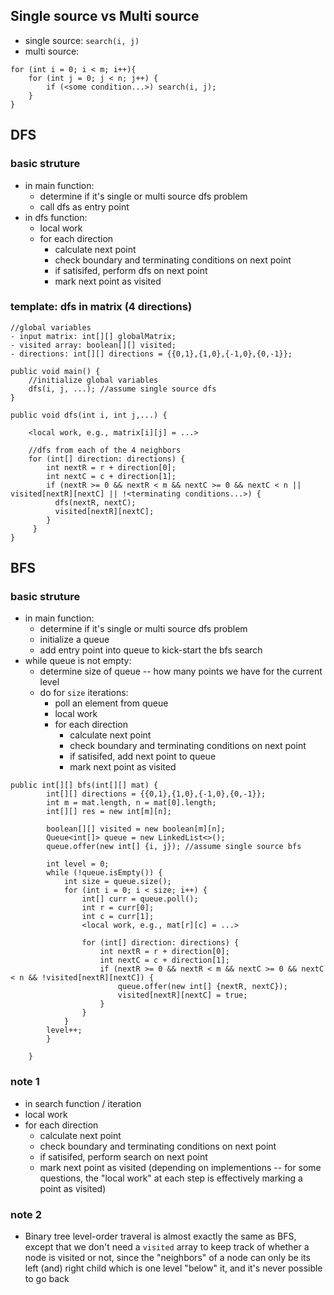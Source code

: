 ## Single source vs Multi source

- single source: ```search(i, j)```
- multi source: 
```
for (int i = 0; i < m; i++){
    for (int j = 0; j < n; j++) {
        if (<some condition...>) search(i, j);
    }
}
```

## DFS

### basic struture
- in main function:
  - determine if it's single or multi source dfs problem
  - call dfs as entry point
- in dfs function:
  - local work
  - for each direction
    - calculate next point
    - check boundary and terminating conditions on next point
    - if satisifed, perform dfs on next point
    - mark next point as visited

### template: dfs in matrix (4 directions)

```
//global variables
- input matrix: int[][] globalMatrix;
- visited array: boolean[][] visited;
- directions: int[][] directions = {{0,1},{1,0},{-1,0},{0,-1}};

public void main() {
    //initialize global variables
    dfs(i, j, ...); //assume single source dfs
}

public void dfs(int i, int j,...) {
    
    <local work, e.g., matrix[i][j] = ...>
    
    //dfs from each of the 4 neighbors
    for (int[] direction: directions) {
        int nextR = r + direction[0];
        int nextC = c + direction[1];
        if (nextR >= 0 && nextR < m && nextC >= 0 && nextC < n || visited[nextR][nextC] || !<terminating conditions...>) {
          dfs(nextR, nextC);
          visited[nextR][nextC];
        }
     }
}
```

## BFS 

### basic struture
- in main function:
  - determine if it's single or multi source dfs problem
  - initialize a queue
  - add entry point into queue to kick-start the bfs search
- while queue is not empty: 
   - determine size of queue -- how many points we have for the current level
   - do for ```size``` iterations: 
      - poll an element from queue
      - local work
      - for each direction
        - calculate next point
        - check boundary and terminating conditions on next point
        - if satisifed, add next point to queue
        - mark next point as visited

```
public int[][] bfs(int[][] mat) {
        int[][] directions = {{0,1},{1,0},{-1,0},{0,-1}};
        int m = mat.length, n = mat[0].length;
        int[][] res = new int[m][n];
        
        boolean[][] visited = new boolean[m][n];
        Queue<int[]> queue = new LinkedList<>();
        queue.offer(new int[] {i, j}); //assume single source bfs
        
        int level = 0;
        while (!queue.isEmpty()) {
            int size = queue.size();
            for (int i = 0; i < size; i++) {
                int[] curr = queue.poll();
                int r = curr[0];
                int c = curr[1];
                <local work, e.g., mat[r][c] = ...>
                
                for (int[] direction: directions) {
                    int nextR = r + direction[0];
                    int nextC = c + direction[1];
                    if (nextR >= 0 && nextR < m && nextC >= 0 && nextC < n && !visited[nextR][nextC]) { 
                        queue.offer(new int[] {nextR, nextC});
                        visited[nextR][nextC] = true;
                    }
                }
            }
        level++;  
        }
 
    }
 ```
 
 ### note 1
 - in search function / iteration
  - local work
  - for each direction
    - calculate next point
    - check boundary and terminating conditions on next point
    - if satisifed, perform search on next point
    - mark next point as visited (depending on implementions -- for some questions, the "local work" at each step is effectively marking a point as visited)
 
 ### note 2
 - Binary tree level-order traveral is almost exactly the same as BFS, except that we don't need a ```visited``` array to keep track of whether a node is visited or not, since the "neighbors" of a node can only be its left (and) right child which is one level "below" it, and it's never possible to go back 
 
